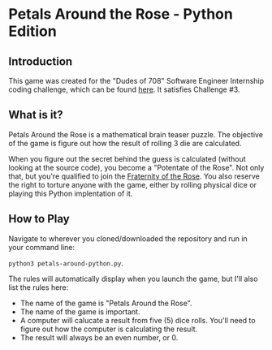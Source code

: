 # Petals Around the Rose - Python Edition

## Introduction

This game was created for the "Dudes of 708" Software Engineer Internship coding challenge, which can be found [here](challenge/Dudes-of-708.pdf). It satisfies Challenge #3.

## What is it?

Petals Around the Rose is a mathematical brain teaser puzzle. The objective of the game is figure out how the result of rolling 3 die are calculated.

When you figure out the secret behind the guess is calculated (without looking at the source code), you become a "Potentate of the Rose". Not only that, but you're qualified to join the [Fraternity of the Rose](http://www.borrett.id.au/computing/petals-frat.htm). You also reserve the right to torture anyone with the game, either by rolling physical dice or playing this Python implentation of it.

## How to Play
Navigate to wherever you cloned/downloaded the repository and run in your command line: 

`python3 petals-around-python.py`.

The rules will automatically display when you launch the game, but I'll also list the rules here:

- The name of the game is "Petals Around the Rose".
- The name of the game is important.
- A computer will calucate a result from five (5) dice rolls. You'll need to figure out how the computer is calculating the result.
- The result will always be an even number, or 0.

